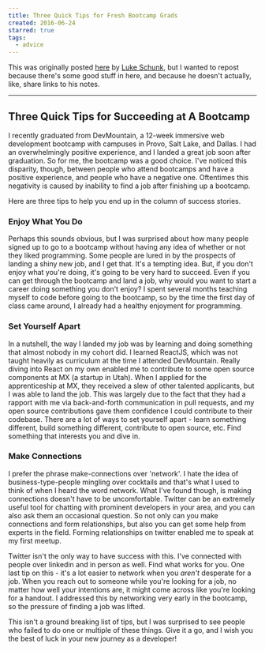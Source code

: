 ```yaml
---
title: Three Quick Tips for Fresh Bootcamp Grads
created: 2016-06-24
starred: true
tags:
  - advice
---
```


This was originally posted
[here](https://github.com/lukeschunk/Notebook/blob/master/DailyNotes/Three_Quick_Tips.md)
by [Luke Schunk](https://twitter.com/LukeSchunk), but I wanted to repost
because there's some good stuff in here, and because he doesn't actually,
like, share links to his notes.

--------

## Three Quick Tips for Succeeding at A Bootcamp

I recently graduated from DevMountain, a 12-week immersive web development
bootcamp with campuses in Provo, Salt Lake, and Dallas. I had an
overwhelmingly positive experience, and I landed a great job soon after
graduation. So for me, the bootcamp was a good choice. I've noticed this
disparity, though, between people who attend bootcamps and have a positive
experience, and people who have a negative one. Oftentimes this negativity is
caused by inability to find a job after finishing up a bootcamp.

Here are three tips to help you end up in the column of success stories.

### Enjoy What You Do

Perhaps this sounds obvious, but I was surprised about how many people signed
up to go to a bootcamp without having any idea of whether or not they liked
programming. Some people are lured in by the prospects of landing a shiny new
job, and I get that. It's a tempting idea. But, if you don't enjoy what you're
doing, it's going to be very hard to succeed. Even if you can get through the
bootcamp and land a job, why would you want to start a career doing something
you don't enjoy? I spent several months teaching myself to code before going
to the bootcamp, so by the time the first day of class came around, I already
had a healthy enjoyment for programming.

### Set Yourself Apart

In a nutshell, the way I landed my job was by learning and doing something
that almost nobody in my cohort did. I learned ReactJS, which was not taught
heavily as curriculum at the time I attended DevMountain. Really diving into
React on my own enabled me to contribute to some open source components at MX
(a startup in Utah). When I applied for the apprenticeship at MX, they
received a slew of other talented applicants, but I was able to land the job.
This was largely due to the fact that they had a rapport with me via
back-and-forth communication in pull requests, and my open source
contributions gave them confidence I could contribute to their codebase. There
are a lot of ways to set yourself apart - learn something different, build
something different, contribute to open source, etc. Find something that
interests you and dive in.

### Make Connections

I prefer the phrase make-connections over 'network'. I hate the idea of
business-type-people mingling over cocktails and that's what I used to think
of when I heard the word network. What I've found though, is making
connections doesn't have to be uncomfortable. Twitter can be an extremely
useful tool for chatting with prominent developers in your area, and you can
also ask them an occasional question. So not only can you make connections and
form relationships, but also you can get some help from experts in the field.
Forming relationships on twitter enabled me to speak at my first meetup.

Twitter isn't the only way to have success with this. I've connected with
people over linkedin and in person as well. Find what works for you. One last
tip on this - it's a lot easier to network when you *aren't* desperate for a
job. When you reach out to someone while you're looking for a job, no matter
how well your intentions are, it might come across like you're looking for a
handout. I addressed this by networking very early in the bootcamp, so the
pressure of finding a job was lifted.

This isn't a ground breaking list of tips, but I was surprised to see people
who failed to do one or multiple of these things. Give it a go, and I wish you
the best of luck in your new journey as a developer!
